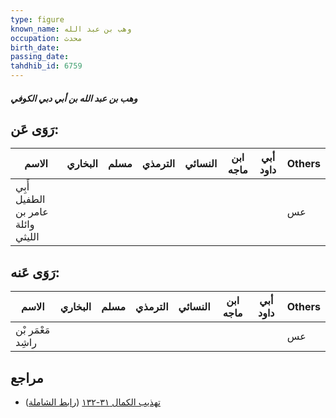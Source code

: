 ```yaml
---
type: figure
known_name: وهب بن عبد الله
occupation: محدث
birth_date:
passing_date:
tahdhib_id: 6759
---
```

##### وهب بن عبد الله بن أبي دبي الكوفي

## رَوَى عَن:
| الاسم                             | البخاري | مسلم | الترمذي | النسائي | ابن ماجه | أبي داود | Others |
| --------------------------------- | ------- | ---- | ------- | ------- | -------- | -------- | ------ |
| أَبِي الطفيل عامر بن وائلة الليثي |         |      |         |         |          |          | عس     |
## رَوَى عَنه:
| الاسم             | البخاري | مسلم | الترمذي | النسائي | ابن ماجه | أبي داود | Others |
| ----------------- | ------- | ---- | ------- | ------- | -------- | -------- | ------ |
| مَعْمَر بْن راشِد |         |      |         |         |          |          | عس     |
## مراجع
- [تهذيب الكمال ٣١-١٣٢](obsidian://open?vault=Tahdhib-al-Kamal&file=Figures/٦٧٥٩-وهب%20بن%20عبد%20الله%20بن%20أبي%20دبي%20الكوفي) ([رابط الشاملة](https://shamela.ws/book/3722/16680))